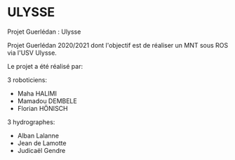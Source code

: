 # ULYSSE
Projet Guerlédan : Ulysse  

Projet Guerlédan 2020/2021 dont l'objectif est de réaliser un MNT sous ROS via l'USV Ulysse.

Le projet a été réalisé par:  

3 roboticiens:   
  - Maha HALIMI
  - Mamadou DEMBELE 
  - Florian HÖNISCH

3 hydrographes:
  - Alban Lalanne 
  - Jean de Lamotte 
  - Judicaël Gendre  
